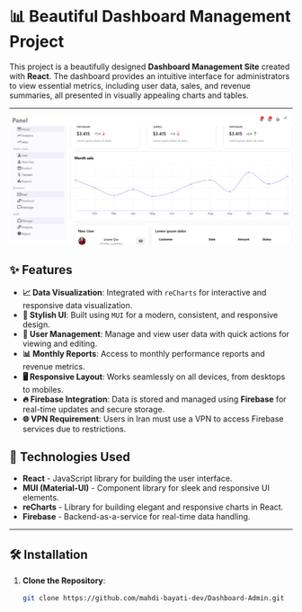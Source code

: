 # 📊 Beautiful Dashboard Management Project

This project is a beautifully designed **Dashboard Management Site** created with **React**. The dashboard provides an intuitive interface for administrators to view essential metrics, including user data, sales, and revenue summaries, all presented in visually appealing charts and tables.

---

![Project Screenshot](./public/img_REDME/Screenshot%202024-10-28%20230627.png)

## ✨ Features

- **📈 Data Visualization**: Integrated with `reCharts` for interactive and responsive data visualization.
- **🎨 Stylish UI**: Built using `MUI` for a modern, consistent, and responsive design.
- **👤 User Management**: Manage and view user data with quick actions for viewing and editing.
- **📊 Monthly Reports**: Access to monthly performance reports and revenue metrics.
- **🖥️ Responsive Layout**: Works seamlessly on all devices, from desktops to mobiles.
- **🔥 Firebase Integration**: Data is stored and managed using **Firebase** for real-time updates and secure storage.
- **🌐 VPN Requirement**: Users in Iran must use a VPN to access Firebase services due to restrictions.

## 🚀 Technologies Used

- **React** - JavaScript library for building the user interface.
- **MUI (Material-UI)** - Component library for sleek and responsive UI elements.
- **reCharts** - Library for building elegant and responsive charts in React.
- **Firebase** - Backend-as-a-service for real-time data handling.

---

## 🛠️ Installation

1. **Clone the Repository**:
   ```bash
   git clone https://github.com/mahdi-bayati-dev/Dashboard-Admin.git
